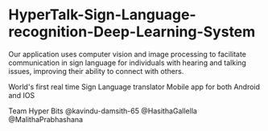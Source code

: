 # HyperTalk-Sign-Language-recognition-Deep-Learning-System
Our application uses computer vision and image processing to facilitate communication in sign language for individuals with hearing and talking issues, improving their ability to connect with others.

World's first real time Sign Language translator Mobile app for both Android and IOS

Team Hyper Bits
@kavindu-damsith-65 @HasithaGallella @MalithaPrabhashana
